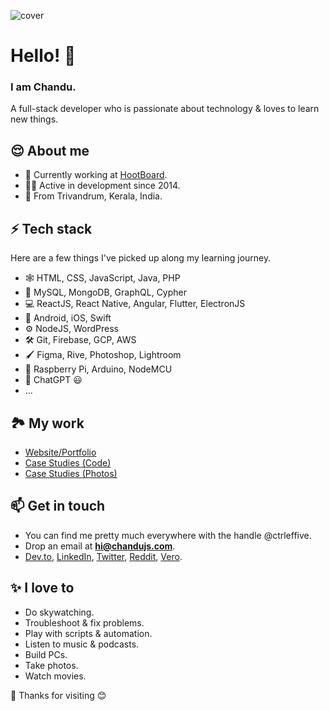 ![cover](https://github.com/ctrleffive/ctrleffive/assets/35224957/7f29c712-753d-40cb-8fc6-a62541addf88)

# Hello! 👋

### I am **Chandu**.
A full-stack developer who is passionate about technology & loves to learn new things.

##  😌 About me
- 📆 Currently working at [HootBoard](http://hootboard.com).
- 👨‍💻 Active in development since 2014.
- 📍 From Trivandrum, Kerala, India.

##  ⚡️ Tech stack
Here are a few things I've picked up along my learning journey.
- 🕸️ HTML, CSS, JavaScript, Java, PHP
- 🍦 MySQL, MongoDB, GraphQL, Cypher
- 💻 ReactJS, React Native, Angular, Flutter, ElectronJS
- 📱 Android, iOS, Swift
- ⚙️ NodeJS, WordPress
- 🛠️ Git, Firebase, GCP, AWS
- 🖌️ Figma, Rive, Photoshop, Lightroom
- 🔌 Raspberry Pi, Arduino, NodeMCU
- 🤖 ChatGPT 😃
- ...

## 🏞️ My work
- [Website/Portfolio](https://chandujs.com/work)
- [Case Studies (Code)](https://github.com/ctrleffive?tab=repositories)
- [Case Studies (Photos)](https://photos.app.goo.gl/Pp3cj22KdBw5Et8r8)

## 📫 Get in touch
- You can find me pretty much everywhere with the handle @ctrleffive.
- Drop an email at **hi@chandujs.com**.
- [Dev.to](https://dev.to/ctrleffive), [LinkedIn](https://www.linkedin.com/in/ctrleffive/), [Twitter](https://twitter.com/ctrleffive), [Reddit](https://www.reddit.com/user/ctrleffive), [Vero](https://vero.co/ctrleffive).

## ✨ I love to
- Do skywatching.
- Troubleshoot & fix problems.
- Play with scripts & automation.
- Listen to music & podcasts.
- Build PCs.
- Take photos.
- Watch movies.

💙 Thanks for visiting 😊
